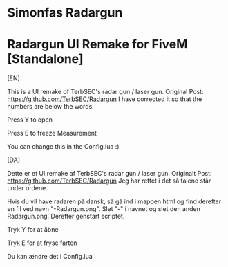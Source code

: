 # Simonfas Radargun
# Radargun UI Remake for FiveM [Standalone]

[EN]

This is a UI remake of TerbSEC's radar gun / laser gun. 
Original Post: https://github.com/TerbSEC/Radargun
I have corrected it so that the numbers are below the words.

Press Y to open

Press E to freeze Measurement

You can change this in the Config.lua :)

[DA]

Dette er et UI remake af TerbSEC's radar gun / laser gun. 
Originalt Post: https://github.com/TerbSEC/Radargun
Jeg har rettet i det så talene står under ordene.

Hvis du vil have radaren på dansk, så gå ind i mappen html og find derefter en fil ved navn "-Radargun.png". Slet "-" i navnet og slet den anden Radargun.png. Derefter genstart scriptet.

Tryk Y for at åbne

Tryk E for at fryse farten

Du kan ændre det i Config.lua
